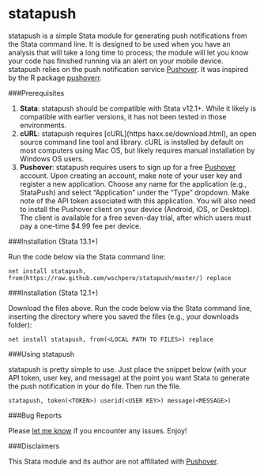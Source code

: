 # statapush
statapush is a simple Stata module for generating push notifications from the Stata command line. It is designed to be used when you have an analysis that will take a long time to process; the module will let you know your code has finished running via an alert on your mobile device. statapush relies on the push notification service [Pushover](https://pushover.net). It was inspired by the R package [pushoverr](https://github.com/briandconnelly/pushoverr). 

###Prerequisites

1. **Stata**: statapush should be compatible with Stata v12.1+. While it likely is compatible with earlier versions, it has not been tested in those environments.
2. **cURL**:  statapush requires [cURL](https haxx.se/download.html), an open source command line tool and library. cURL is installed by default on most computers using Mac OS, but likely requires manual installation by Windows OS users.
3. **Pushover**:  statapush requires users to sign up for a free [Pushover](https://pushover.net) account. Upon creating an account, make note of your user key and register a new application. Choose any name for the application (e.g., StataPush) and select “Application” under the “Type” dropdown. Make note of the API token associated with this application. You will also need to install the Pushover client on your device (Android, iOS, or Desktop). The client is available for a free seven-day trial, after which users must pay a one-time $4.99 fee per device.

###Installation (Stata 13.1+)

Run the code below via the Stata command line:

	net install statapush, from(https://raw.github.com/wschpero/statapush/master/) replace

###Installation (Stata 12.1+)

Download the files above. Run the code below via the Stata command line, inserting the directory where you saved the files (e.g., your downloads folder):

	net install statapush, from(<LOCAL PATH TO FILES>) replace

###Using statapush

statapush is pretty simple to use. Just place the snippet below (with your API token, user key, and message) at the point you want Stata to generate the push notification in your do file. Then run the file.

	statapush, token(<TOKEN>) userid(<USER KEY>) message(<MESSAGE>)

###Bug Reports

Please [let me know](https://github.com/wschpero/statapush/issues) if you encounter any issues. Enjoy!

###Disclaimers

This Stata module and its author are not affiliated with [Pushover](https://pushover.net).
